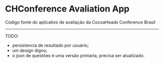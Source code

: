 # CHConference Avaliation App
Código fonte do aplicativo de avaliação da CocoaHeads Conference Brasil

---
TODO:
- persistencia de resultado por usuário;
- um design digno;
- o json de questões é uma versão primaria, precisa ser atualizado.
